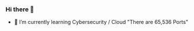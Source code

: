 ### Hi there 👋

- 🌱 I’m currently learning Cybersecurity / Cloud
          "There are 65,536 Ports"


